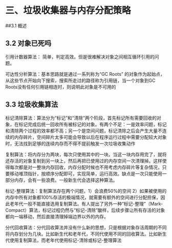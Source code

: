 # 三、垃圾收集器与内存分配策略

##3.1 概述

## 3.2 对象已死吗

引用计数器算法： 简单，判定高效。但是很难解决对象之间相互循环引用的问题。

可达性分析算法：基本思路就是通过一系列称为“GC Roots” 的对象作为起始点，从这些节点开始向下搜索，搜索所走过的路径称为引用链，当一个对象到GC Roots没有任何引用链相连时，则说明此对象是不可用的

## 3.3 垃圾收集算法

标记清除算法：算法分为“标记”和“清除”两个阶段，首先标记所有需要回收的对象，在标记完成后统一回收所有被标记的对象。有两个不足：一是效率问题，标记和清除两个过程的效率都不高；另一个是空间问题，标记清除之后会产生大量不连续的内存碎片，空间碎片太多可能会导致以后在程序运行过程中需要分配较大对象时，无法找到足够的连续内存而不得不提前触发一次垃圾收集动作

复制算法：将内存分为两块，每次只使用其中的一块。当这一块内存用完了，就将还存活的对象复制到另一块上，然后再把已使用过的内存空间一次清理掉。这样使得每次都是对一整块内存回收，内存分配时候也不用考虑内存碎片等复杂情况，只要移动堆顶指针，按顺序分配即可，实现简单，运行高效。缺点是一次只能使用一部分内存，会有一些浪费。一般新生代会选择这种算法。

标记-整理算法：复制算法存在两个问题，1）会浪费50%的空间 2）如果被使用的内存中所有对象都100%存活的极端情况，就需要有额外的空间进行分配担保，因此老年代一般不能直接选用复制算法。有人提出了另外一种“标记-整理”（Mark-Compact）算法，标记过程仍然与“标记-清除”酸样，后续步骤让所有存活的对象都向一端移动，然后直接清理掉端边界以外的内存。

分代回收算法：分代回收算法并没有什么新的思想，只是根据对象存活周期的不同将内存划分为几块。比如新生代和老年代，不同代使用不同的回收算法。比如新生代使用复制算法，而老年代使用标记-清除或标记-整理算法

## 

